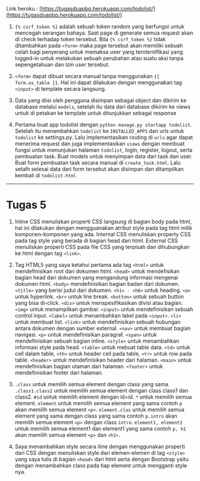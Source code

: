 Link heroku : [https://tugasduapbp.herokuapp.com/todolist/](https://tugasduapbp.herokuapp.com/todolist/)

1. `{% csrf_token %}` adalah sebuah token random yang berfungsi untuk mencegah serangan bahaya. Saat page di generate semua request akan di check terhadap token tersebut. Bila `{% csrf_token %}` tidak ditambahkan pada `<form>` maka page tersebut akan memiliki sebuah celah bagi penyerang untuk memaksa user yang terotentifikasi yang logged-in untuk melakukan sebuah perubahan atau suatu aksi tanpa sepengetahuan dan izin user tersebut.

2. `<form>` dapat dibuat secara manual tanpa menggunakan `{{ form.as_table }}`. Hal ini dapat dilakukan dengan menggunakan tag `<input>` di template secara langsung.

3. Data yang diisi oleh pengguna disimpan sebagai object dan dikirim ke database melalui `models`, setelah itu data dari database dikirim ke views untuk di petakan ke template untuk ditunjukkan sebagai response

4. Pertama buat app todolist dengan `python manage.py startapp todolist`. Setelah itu menambahkan `todolist` ke `INSTALLED_APPS` dan urls untuk `todolist` ke settings.py. Lalu implementasikan routing di `urls` agar dapat menerima request dan juga implementasikan `views` dengan membuat fungsi untuk menunjukan halaman `todolist`, login, register, logout, serta pembuatan task. Buat models untuk menyimpan data dari task dan user. Buat form pembuatan task secara manual di `create_task.html`. Lalu setalh selesai data dari form tersebut akan disimpan dan ditampilkan kembali di `todolist.html`

---
# Tugas 5
1. Inline CSS menuliskan properti CSS langsung di bagian body pada html, hal ini dilakukan dengan mengguanakan atribut style pada tag html milik komponen-komponen yang ada. Internal CSS menuliskan property CSS pada tag style yang berada di bagian head dari html. External CSS menuliskan properti CSS pada file CSS yang terpisah dan dihubungkan ke html dengan tag `<link>`.

2. Tag HTML5 yang saya ketahui pertama ada tag `<html>` untuk mendefinisikan root dari dokumen html. `<head>` untuk mendefisikan bagian head dari dokumen yang mengandung informasi mengenai dokumen html. `<body>` mendefinisikan bagian badan dari dokumen. `<title>` yang berisi judul dari dokumen. `<h1> - <h6>` untuk heading. `<a>` untuk hyperlink. `<br>` untuk line break. `<button>` untuk sebuah button yang bisa di-click. `<div>` untuk menspesifikasikan divisi atau bagian. `<img>` untuk menampilkan gambar. `<input>` untuk mendefinisikan sebuah control input. `<label>` untuk menambahkan label pada `<input>`. `<li>` untuk membuat list. `<link>` untuk mendefinisikan sebuah hubungan antara dokumen dengan sumber external. `<nav>` untuk membuat bagian navigasi. `<p>` untuk mendefinisikan paragraf. `<span>` untuk mendefinisikan sebuah bagian inline. `<style>` untuk menambahkan informasi style pada head. `<table>` untuk mebuat table data. `<td>` untuk cell dalam table, `<th>` untuk header cell pada table, `<tr>` untuk row pada table. `<header>` untuk mendefinisikan header dari halaman. `<main>` untuk mendefinisikan bagian utaman dari halaman. `<footer>` untuk mendefinisikan footer dari halaman.

3. `.class` untuk memilih semua element dengan class yang sama. `.class1.class2` untuk memilih semua element dengan class class1 dan class2. `#id` untuk memilih element dengan id=id. `*` untuk memilih semua element. `element` untuk memilih semua element yang sama contoh `p` akan memilih semua element `<p>`. `element.clas` untuk memilih semua element yang sama dengan class yang sama contoh `p.intro` akan memilih semua element `<p>` dengan class `intro`. `element1, element2` untuk memilih semua element1 dan element1 yang sama contoh `p, h1` akan memilih semua element `<p>` dan `<h1>`.

4. Saya menambahkan style secara iline dengan menggunakan properti dari CSS dengan menuliskan style dari elemen-elemen di tag `<style>` yang saya tulis di bagian `<head>` dari html serta dengan Bootstrap yaitu dengan menambahkan class pada tiap element untuk mengganti style nya.